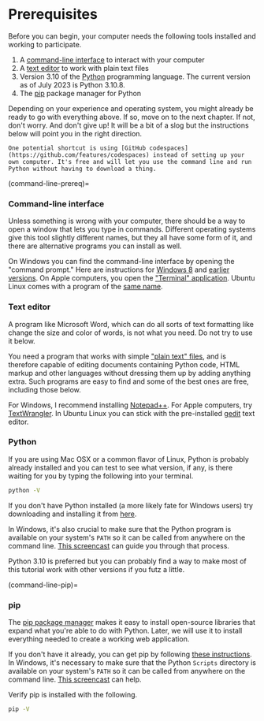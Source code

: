 ```{include} _templates/nav.html
```

# Prerequisites

Before you can begin, your computer needs the following tools installed
and working to participate.

1. A [command-line
   interface](https://en.wikipedia.org/wiki/Command-line_interface)
   to interact with your computer
2. A [text editor](https://en.wikipedia.org/wiki/Text_editor) to work
   with plain text files
3. Version 3.10 of the
   [Python](https://www.python.org/downloads/release/python-3108/) programming
   language. The current version as of July 2023 is Python 3.10.8.
4. The [pip](https://pip.pypa.io/en/latest/installing.html)
   package manager for Python

Depending on your experience and operating system, you might already be ready to go with everything above. If so, move on to the next chapter. If not, don't worry. And don't give up! It will be a bit of a slog but the instructions below will point you in the right direction.

```{note}
One potential shortcut is using [GitHub codespaces](https://github.com/features/codespaces) instead of setting up your own computer. It's free and will let you use the command line and run Python without having to download a thing.
```

(command-line-prereq)=

### Command-line interface

Unless something is wrong with your computer, there should be a way to
open a window that lets you type in commands. Different operating
systems give this tool slightly different names, but they all have some
form of it, and there are alternative programs you can install as well.

On Windows you can find the command-line interface by opening the
"command prompt." Here are instructions for [Windows
8](http://windows.microsoft.com/en-us/windows/command-prompt-faq#1TC=windows-8)
and [earlier
versions](http://windows.microsoft.com/en-us/windows-vista/open-a-command-prompt-window). On Apple computers, you open the ["Terminal"
application](http://blog.teamtreehouse.com/introduction-to-the-mac-os-x-command-line). Ubuntu Linux comes with a program of the [same
name](http://askubuntu.com/questions/38162/what-is-a-terminal-and-how-do-i-open-and-use-it).

### Text editor

A program like Microsoft Word, which can do all sorts of text formatting
like change the size and color of words, is not what you need. Do not
try to use it below.

You need a program that works with simple ["plain text"
files](https://en.wikipedia.org/wiki/Text_file), and is therefore
capable of editing documents containing Python code, HTML markup and
other languages without dressing them up by adding anything extra. Such
programs are easy to find and some of the best ones are free, including
those below.

For Windows, I recommend installing
[Notepad++](http://notepad-plus-plus.org/). For Apple computers, try
[TextWrangler](http://www.barebones.com/products/textwrangler/download.html).
In Ubuntu Linux you can stick with the pre-installed
[gedit](https://help.ubuntu.com/community/gedit) text editor.

### Python

If you are using Mac OSX or a common flavor of Linux, Python is probably
already installed and you can test to see what version, if any, is there
waiting for you by typing the following into your terminal.

```bash
python -V
```

If you don't have Python installed (a more likely fate for Windows
users) try downloading and installing it from
[here](https://www.python.org/downloads/release/python-3108/).

In Windows, it's also crucial to make sure that the Python program is
available on your system's `PATH` so it can be called from anywhere on
the command line. [This
screencast](http://showmedo.com/videotutorials/video?name=960000&fromSeriesID=96)
can guide you through that process.

Python 3.10 is preferred but you can probably find a way to make most of
this tutorial work with other versions if you futz a little.

(command-line-pip)=

### pip

The [pip package
manager](https://pip.pypa.io/en/latest/) makes it
easy to install open-source libraries that expand what you're able to do
with Python. Later, we will use it to install everything needed to
create a working web application.

If you don't have it already, you can get pip by following [these
instructions](https://pip.pypa.io/en/latest/installing.html).
In Windows, it's necessary to make sure that the Python `Scripts`
directory is available on your system's `PATH` so it can be called
from anywhere on the command line. [This
screencast](http://showmedo.com/videotutorials/video?name=960000&fromSeriesID=96)
can help.

Verify pip is installed with the following.

```bash
pip -V
```
